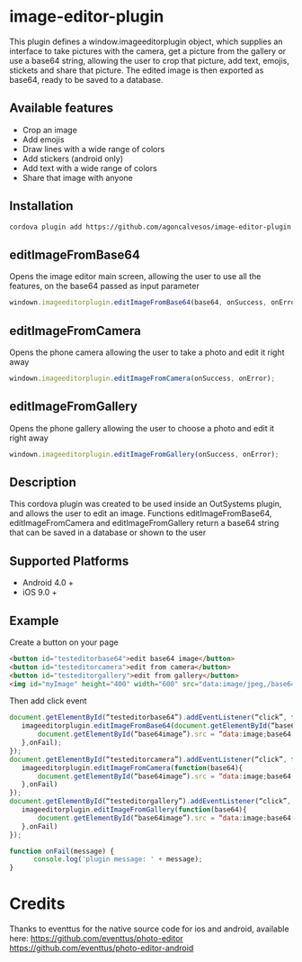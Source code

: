 # image-editor-plugin

This plugin defines a window.imageeditorplugin object, which supplies an interface to take pictures with the camera, get a picture from the gallery or use a base64 string, allowing the user to crop that picture, add text, emojis, stickets and share that picture. The edited image is then exported as base64, ready to be saved to a database.

## Available features
- Crop an image
- Add emojis
- Draw lines with a wide range of colors
- Add stickers (android only)
- Add text with a wide range of colors
- Share that image with anyone

## Installation

```sh
cordova plugin add https://github.com/agoncalvesos/image-editor-plugin.git
```

## editImageFromBase64
Opens the image editor main screen, allowing the user to use all the features, on the base64 passed as input parameter

```javascript
windown.imageeditorplugin.editImageFromBase64(base64, onSuccess, onError);
```

## editImageFromCamera

Opens the phone camera allowing the user to take a photo and edit it right away

```javascript
windown.imageeditorplugin.editImageFromCamera(onSuccess, onError);
```

## editImageFromGallery

Opens the phone gallery allowing the user to choose a photo and edit it right away

```javascript
windown.imageeditorplugin.editImageFromGallery(onSuccess, onError);
```

## Description

This cordova plugin was created to be used inside an OutSystems plugin, and allows the user to edit an image. Functions editImageFromBase64, editImageFromCamera and editImageFromGallery return a base64 string that can be saved in a database or shown to the user

## Supported Platforms

- Android 4.0 +
- iOS 9.0 +

## Example

Create a button on your page

```html
<button id="testeditorbase64">edit base64 image</button>
<button id="testeditorcamera">edit from camera</button>
<button id="testeditorgallery">edit from gallery</button>
<img id="myImage" height="400" width="600" src="data:image/jpeg,/base64string..."/>
```

Then add click event

```javascript
document.getElementById(“testeditorbase64”).addEventListener(“click”, function(){
   imageeditorplugin.editImageFromBase64(document.getElementById(“base64image”).src, function(base64){
       document.getElementById(“base64image”).src = “data:image;base64,” + base64;
   },onFail);
});
document.getElementById(“testeditorcamera”).addEventListener(“click”, function(){
   imageeditorplugin.editImageFromCamera(function(base64){
       document.getElementById(“base64image”).src = “data:image;base64,” + base64;
   },onFail)
});
document.getElementById(“testeditorgallery”).addEventListener(“click”, function(){
   imageeditorplugin.editImageFromGallery(function(base64){
       document.getElementById(“base64image”).src = “data:image;base64,” + base64;
   },onFail)
});

function onFail(message) {
      console.log('plugin message: ' + message);
}
```

# Credits
Thanks to eventtus for the native source code for ios and android, available here:
https://github.com/eventtus/photo-editor
https://github.com/eventtus/photo-editor-android
